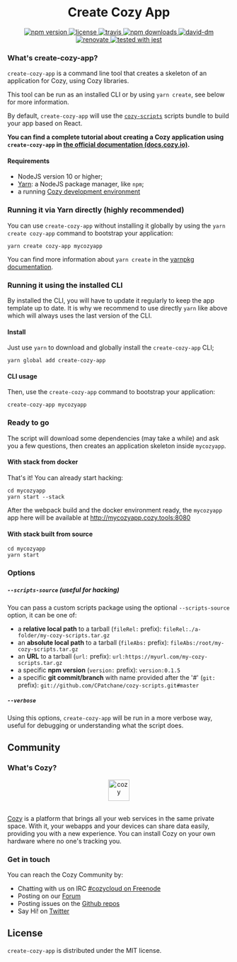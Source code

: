 <h1 align="center">Create Cozy App</h1>

<div align="center">
  <a href="https://www.npmjs.com/package/create-cozy-app">
    <img src="https://img.shields.io/npm/v/create-cozy-app.svg" alt="npm version" />
  </a>
  <a href="https://github.com/CPatchane/create-cozy-app/blob/master/packages/create-cozy-app/LICENSE">
    <img src="https://img.shields.io/npm/l/create-cozy-app.svg" alt="license" />
  </a>
  <a href="https://travis-ci.org/CPatchane/create-cozy-app">
    <img src="https://img.shields.io/travis/CPatchane/create-cozy-app.svg" alt="travis" />
  </a>
  <a href="https://npmcharts.com/compare/create-cozy-app">
    <img src="https://img.shields.io/npm/dm/create-cozy-app.svg" alt="npm downloads" />
  </a>
  <a href="https://david-dm.org/cpatchane/create-cozy-app?path=packages/create-cozy-app">
    <img src="https://david-dm.org/cpatchane/create-cozy-app/status.svg?path=packages/create-cozy-app" alt="david-dm" />
  </a>
  <a href="https://renovateapp.com/">
    <img src="https://img.shields.io/badge/renovate-enabled-brightgreen.svg" alt="renovate" />
  </a>
  <a href="https://github.com/facebook/jest">
    <img src="https://img.shields.io/badge/tested_with-jest-99424f.svg" alt="tested with jest" />
  </a>
</div>

### What's create-cozy-app?

`create-cozy-app` is a command line tool that creates a skeleton of an application for Cozy, using Cozy libraries.

This tool can be run as an installed CLI or by using `yarn create`, see below for more information.

By default, `create-cozy-app` will use the [`cozy-scripts`](https://github.com/CPatchane/create-cozy-app/tree/master/packages/cozy-scripts) scripts bundle to build your app based on React. 

__You can find a complete tutorial about creating a Cozy application using `create-cozy-app` in [the official documentation (docs.cozy.io)](https://docs.cozy.io/en/tutorials/app/).__

#### Requirements

 - NodeJS version 10 or higher;
 - [Yarn](https://yarnpkg.com): a NodeJS package manager, like `npm`;
 - a running [Cozy development environment](https://docs.cozy.io/en/dev/app/#install-the-development-environment)


### Running it via Yarn directly (highly recommended)

You can use `create-cozy-app` without installing it globally by using the `yarn create cozy-app` command to bootstrap your application:

```
yarn create cozy-app mycozyapp
```

You can find more information about `yarn create` in the [yarnpkg documentation](https://yarnpkg.com/lang/en/docs/cli/create/).

### Running it using the installed CLI

By installed the CLI, you will have to update it regularly to keep the app template up to date. It is why we recommend to use directly `yarn` like above which will always uses the last version of the CLI.

#### Install

Just use `yarn` to download and globally install the `create-cozy-app` CLI;

```
yarn global add create-cozy-app
```

#### CLI usage

Then, use the `create-cozy-app` command to bootstrap your application:

```
create-cozy-app mycozyapp
```

### Ready to go

The script will download some dependencies (may take a while) and ask you a few questions, then creates an application skeleton inside `mycozyapp`.

#### With stack from docker 

That's it! You can already start hacking:

```
cd mycozyapp
yarn start --stack
```

After the webpack build and the docker environment ready, the `mycozyapp` app here will be available at http://mycozyapp.cozy.tools:8080

#### With stack built from source

```
cd mycozyapp
yarn start
```


### Options

##### `--scripts-source` (useful for hacking)

You can pass a custom scripts package using the optional `--scripts-source` option, it can be one of:

- a __relative local path__ to a tarball (`fileRel:` prefix): `fileRel:./a-folder/my-cozy-scripts.tar.gz`
- an __absolute local path__ to a tarball (`fileAbs:` prefix): `fileAbs:/root/my-cozy-scripts.tar.gz`
- an __URL__ to a tarball (`url:` prefix): `url:https://myurl.com/my-cozy-scripts.tar.gz`
- a specific __npm version__ (`version:` prefix): `version:0.1.5`
- a specific __git commit/branch__ with name provided after the '#' (`git:` prefix): `git://github.com/CPatchane/cozy-scripts.git#master`


##### `--verbose`

Using this options, `create-cozy-app` will be run in a more verbose way, useful for debugging or understanding what the script does.


## Community

### What's Cozy?

<div align="center">
  <a href="https://cozy.io">
    <img src="https://cdn.rawgit.com/cozy/cozy-site/master/src/images/cozy-logo-name-horizontal-blue.svg" alt="cozy" height="48" />
  </a>
 </div>
 </br>

[Cozy] is a platform that brings all your web services in the same private space.  With it, your webapps and your devices can share data easily, providing you with a new experience. You can install Cozy on your own hardware where no one's tracking you.

### Get in touch

You can reach the Cozy Community by:

- Chatting with us on IRC [#cozycloud on Freenode][freenode]
- Posting on our [Forum][forum]
- Posting issues on the [Github repos][github]
- Say Hi! on [Twitter][twitter]

## License

`create-cozy-app` is distributed under the MIT license.


[cozy]: https://cozy.io "Cozy Cloud"
[freenode]: http://webchat.freenode.net/?randomnick=1&channels=%23cozycloud&uio=d4
[forum]: https://forum.cozy.io/
[github]: https://github.com/cozy/
[twitter]: https://twitter.com/cozycloud
